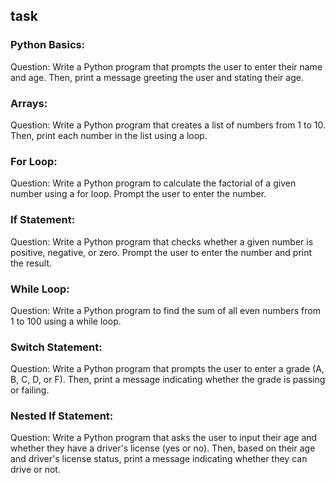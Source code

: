 ## task

### Python Basics:
Question: Write a Python program that prompts the user to enter their name and age. Then, print a message greeting the user and stating their age.

### Arrays:
Question: Write a Python program that creates a list of numbers from 1 to 10. Then, print each number in the list using a loop.

### For Loop:
Question: Write a Python program to calculate the factorial of a given number using a for loop. Prompt the user to enter the number.

### If Statement:
Question: Write a Python program that checks whether a given number is positive, negative, or zero. Prompt the user to enter the number and print the result.

### While Loop:
Question: Write a Python program to find the sum of all even numbers from 1 to 100 using a while loop.

### Switch Statement:
Question: Write a Python program that prompts the user to enter a grade (A, B, C, D, or F). Then, print a message indicating whether the grade is passing or failing.

### Nested If Statement:
Question: Write a Python program that asks the user to input their age and whether they have a driver's license (yes or no). Then, based on their age and driver's license status, print a message indicating whether they can drive or not.
